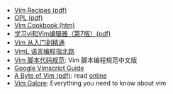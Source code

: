 - [Vim Recipes (pdf)][1]
- [OPL (pdf)][2]
- [Vim Cookbook (htm)][3]
- [学习vi和Vim编辑器（第7版）(pdf)][4]
- [Vim 从入门到精通][5]
- [VimL 语言编程指北路][6]
- [Vim 脚本代码规范][7]: Vim 脚本编程规范中文版
- [Google Vimscript Guide][8]
- [A Byte of Vim (pdf)][9]: read [online](https://www.gitbook.com/download/pdf/book/swaroopch/byte-of-vim)
- [Vim Galore][10]: Everything you need to know about vim


[1]:http://www.linuxguruz.org/ebooks/books/vim-recipes.pdf
[2]:http://ftp//ftp.vim.org/pub/vim/doc/book/vimbook-OPL.pdf
[3]:http://www.oualline.com/vim-cook.html
[4]:https://download.csdn.net/download/jfxue26/10612071
[5]:https://github.com/jfxueX/vim-galore-zh_cn
[6]:https://github.com/lymslive/vimllearn/blob/master/content.md
[7]:https://github.com/vim-china/vim-script-style-guide
[8]:https://google.github.io/styleguide/vimscriptfull.xml
[9]:https://www.gitbook.com/download/pdf/book/swaroopch/byte-of-vim
[10]:https://github.com/mhinz/vim-galore
